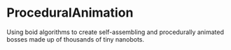 # ProceduralAnimation
 
Using boid algorithms to create self-assembling and procedurally animated bosses made up of thousands of tiny nanobots.
